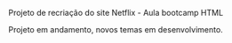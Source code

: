 Projeto de recriação do site Netflix - Aula bootcamp HTML

Projeto em andamento, novos temas em desenvolvimento.
